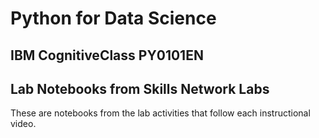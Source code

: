 # Python for Data Science
## IBM CognitiveClass PY0101EN
## Lab Notebooks from Skills Network Labs

These are notebooks from the lab activities that follow each instructional video.
